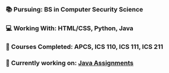 ### 📚 Pursuing: BS in Computer Security Science
### 💻 Working With: HTML/CSS, Python, Java
### 📂 Courses Completed: APCS, ICS 110, ICS 111, ICS 211
### 📑 Currently working on: [Java Assignments](https://github.com/hnlcory/ICS211/tree/master/clparker/src/edu/ics211)




<!--
**hnlcory/hnlcory** is a ✨ _special_ ✨ repository because its `README.md` (this file) appears on your GitHub profile.
[![Spotify](https://novatorem.hnlcory.vercel.app/api/spotify)](https://open.spotify.com/user/USER_NAME) 
Here are some ideas to get you started:

- 🔭 I’m currently working on ...
- 🌱 I’m currently learning ...
- 👯 I’m looking to collaborate on ...
- 🤔 I’m looking for help with ...
- 💬 Ask me about ...
- 📫 How to reach me: ...
- 😄 Pronouns: ...
- ⚡ Fun fact: ...
-->
